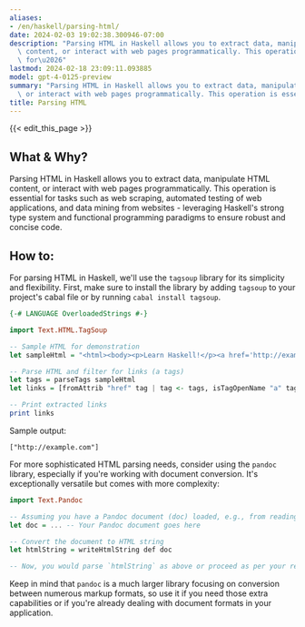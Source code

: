 ```yaml
---
aliases:
- /en/haskell/parsing-html/
date: 2024-02-03 19:02:38.300946-07:00
description: "Parsing HTML in Haskell allows you to extract data, manipulate HTML\
  \ content, or interact with web pages programmatically. This operation is essential\
  \ for\u2026"
lastmod: 2024-02-18 23:09:11.093885
model: gpt-4-0125-preview
summary: "Parsing HTML in Haskell allows you to extract data, manipulate HTML content,\
  \ or interact with web pages programmatically. This operation is essential for\u2026"
title: Parsing HTML
---
```


{{< edit_this_page >}}

## What & Why?

Parsing HTML in Haskell allows you to extract data, manipulate HTML content, or interact with web pages programmatically. This operation is essential for tasks such as web scraping, automated testing of web applications, and data mining from websites - leveraging Haskell's strong type system and functional programming paradigms to ensure robust and concise code.

## How to:

For parsing HTML in Haskell, we'll use the `tagsoup` library for its simplicity and flexibility. First, make sure to install the library by adding `tagsoup` to your project's cabal file or by running `cabal install tagsoup`. 

```haskell
{-# LANGUAGE OverloadedStrings #-}

import Text.HTML.TagSoup

-- Sample HTML for demonstration
let sampleHtml = "<html><body><p>Learn Haskell!</p><a href='http://example.com'>Click Here</a></body></html>"

-- Parse HTML and filter for links (a tags)
let tags = parseTags sampleHtml
let links = [fromAttrib "href" tag | tag <- tags, isTagOpenName "a" tag]

-- Print extracted links
print links
```

Sample output:
```plaintext
["http://example.com"]
```

For more sophisticated HTML parsing needs, consider using the `pandoc` library, especially if you're working with document conversion. It's exceptionally versatile but comes with more complexity:

```haskell
import Text.Pandoc

-- Assuming you have a Pandoc document (doc) loaded, e.g., from reading a file
let doc = ... -- Your Pandoc document goes here

-- Convert the document to HTML string
let htmlString = writeHtmlString def doc

-- Now, you would parse `htmlString` as above or proceed as per your requirements.
```
Keep in mind that `pandoc` is a much larger library focusing on conversion between numerous markup formats, so use it if you need those extra capabilities or if you're already dealing with document formats in your application.
